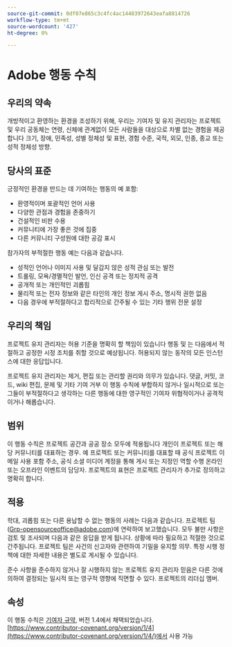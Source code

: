 ```yaml
---
source-git-commit: 0df07e865c3c4fc4ac14483972643eafa8814726
workflow-type: tm+mt
source-wordcount: '427'
ht-degree: 0%

---
```

# Adobe 행동 수칙

## 우리의 약속

개방적이고 환영하는 환경을 조성하기 위해, 우리는
기여자 및 유지 관리자는 프로젝트 및
우리 공동체는 연령, 신체에 관계없이 모든 사람들을 대상으로 차별 없는 경험을 제공합니다
크기, 장애, 민족성, 성별 정체성 및 표현, 경험 수준,
국적, 외모, 인종, 종교 또는 성적 정체성
방향.

## 당사의 표준

긍정적인 환경을 만드는 데 기여하는 행동의 예
포함:

* 환영적이며 포괄적인 언어 사용
* 다양한 관점과 경험을 존중하기
* 건설적인 비판 수용
* 커뮤니티에 가장 좋은 것에 집중
* 다른 커뮤니티 구성원에 대한 공감 표시

참가자의 부적절한 행동 예는 다음과 같습니다.

* 성적인 언어나 이미지 사용 및 달갑지 않은 성적 관심 또는
발전
* 트롤링, 모욕/경멸적인 발언, 인신 공격 또는 정치적 공격
* 공개적 또는 개인적인 괴롭힘
* 물리적 또는 전자 정보와 같은 타인의 개인 정보 게시
주소, 명시적 권한 없음
* 다음 경우에 부적절하다고 합리적으로 간주될 수 있는 기타 행위
전문 설정

## 우리의 책임

프로젝트 유지 관리자는 허용 기준을 명확히 할 책임이 있습니다
행동 및 는 다음에서 적절하고 공정한 시정 조치를 취할 것으로 예상됩니다.
허용되지 않는 동작의 모든 인스턴스에 대한 응답입니다.

프로젝트 유지 관리자는 제거, 편집 또는 관리할 권리와 의무가 있습니다.
댓글, 커밋, 코드, wiki 편집, 문제 및 기타 기여 거부
이 행동 수칙에 부합하지 않거나 일시적으로 또는
그들이 부적절하다고 생각하는 다른 행동에 대한 영구적인 기여자
위협적이거나 공격적이거나 해롭습니다.

## 범위

이 행동 수칙은 프로젝트 공간과 공공 장소 모두에 적용됩니다
개인이 프로젝트 또는 해당 커뮤니티를 대표하는 경우. 예
프로젝트 또는 커뮤니티를 대표할 때 공식 프로젝트 이메일 사용 포함
주소, 공식 소셜 미디어 계정을 통해 게시 또는 지정인 역할 수행
온라인 또는 오프라인 이벤트의 담당자. 프로젝트의 표현은
프로젝트 관리자가 추가로 정의하고 명확히 합니다.

## 적용

학대, 괴롭힘 또는 다른 용납할 수 없는 행동의 사례는 다음과 같습니다.
프로젝트 팀(Grp-opensourceoffice@adobe.com)에 연락하여 보고했습니다. 모두
불만 사항은 검토 및 조사되며 다음과 같은 응답을 받게 됩니다.
상황에 따라 필요하고 적절한 것으로 간주됩니다. 프로젝트 팀은
사건의 신고자와 관련하여 기밀을 유지할 의무.
특정 시행 정책에 대한 자세한 내용은 별도로 게시될 수 있습니다.

준수 사항을 준수하지 않거나 잘 시행하지 않는 프로젝트 유지 관리자
믿음은 다른 것에 의하여 결정되는 일시적 또는 영구적 영향에 직면할 수 있다.
프로젝트의 리더십 멤버.

## 속성

이 행동 수칙은 [기여자 규약](https://www.contributor-covenant.org/), 버전 1.4에서 채택되었습니다.
[https://www.contributor-covenant.org/version/1/4](https://www.contributor-covenant.org/version/1/4/)에서 사용 가능
